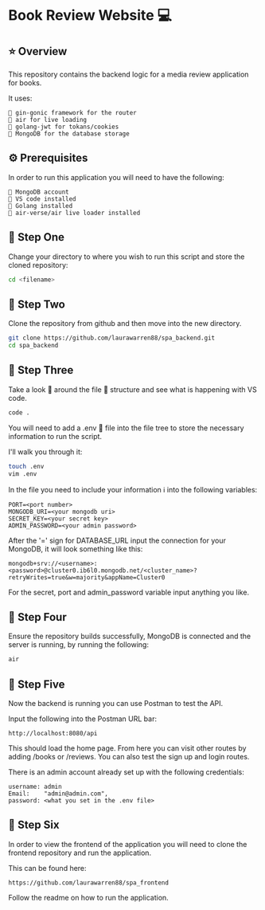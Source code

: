 # **Book Review Website** 💻

## ⭐️ Overview

This repository contains the backend logic for a media review application for books.

It uses:

```text
🔹 gin-gonic framework for the router
🔹 air for live loading
🔹 golang-jwt for tokans/cookies
🔹 MongoDB for the database storage
```

## ⚙️ Prerequisites

In order to run this application you will need to have the following:

```text
🔸 MongoDB account
🔸 VS code installed
🔸 Golang installed
🔸 air-verse/air live loader installed
```

## 🐾 Step One

Change your directory to where you wish to run this script and store the cloned repository:

```bash
cd <filename>
```

## 🐾 Step Two

Clone the repository from github and then move into the new directory.

```bash
git clone https://github.com/laurawarren88/spa_backend.git
cd spa_backend
```

## 🐾 Step Three

Take a look 👀 around the file 📂 structure and see what is happening with VS code.

```bash
code .
```

You will need to add a .env 🤫 file into the file tree to store the necessary information to run the script.

I'll walk you through it:

```bash
touch .env
vim .env
```

In the file you need to include your information ℹ️ into the following variables:

```text
PORT=<port number>
MONGODB_URI=<your mongodb uri>
SECRET_KEY=<your secret key>
ADMIN_PASSWORD=<your admin password>
```

After the '=' sign for DATABASE_URL input the connection for your MongoDB, it will look something like this:

```text
mongodb+srv://<username>:<password>@cluster0.ib6l0.mongodb.net/<cluster_name>?retryWrites=true&w=majority&appName=Cluster0
```

For the secret, port and admin_password variable input anything you like.

## 🐾 Step Four

Ensure the repository builds successfully, MongoDB is connected and the server is running, by running the following:

```bash
air
```

## 🐾 Step Five

Now the backend is running you can use Postman to test the API.

Input the following into the Postman URL bar:

```text
http://localhost:8080/api
```

This should load the home page. From here you can visit other routes by adding /books or /reviews. You can also test the sign up and login routes.

There is an admin account already set up with the following credentials:

```text
username: admin
Email:    "admin@admin.com",
password: <what you set in the .env file>
```

## 🐾 Step Six

In order to view the frontend of the application you will need to clone the frontend repository and run the application.

This can be found here:

```text
https://github.com/laurawarren88/spa_frontend
```

Follow the readme on how to run the application.
